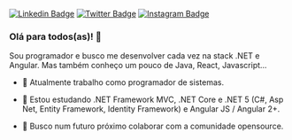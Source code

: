 
[![Linkedin Badge](https://img.shields.io/badge/-LinkedIn-blue?style=for-the-badge&logo=Linkedin&logoColor=white&link=https://www.linkedin.com/in/alessandro-tulioli/)](https://www.linkedin.com/in/alessandro-tulioli/)
[![Twitter Badge](https://img.shields.io/badge/-Twitter-1ca0f1?style=for-the-badge&labelColor=1ca0f1&logo=twitter&logoColor=white&link=https://twitter.com/TulioliAles)](https://twitter.com/TulioliAles)
[![Instagram Badge](https://img.shields.io/badge/-Instagram-C13584?style=for-the-badge&labelColor=C13584&logo=instagram&logoColor=white&link=https://www.instagram.com/tulioliales/)](https://www.instagram.com/tulioliales/)

### Olá para todos(as)! 👋

Sou programador e busco me desenvolver cada vez na stack .NET e Angular.
Mas também conheço um pouco de Java, React, Javascript...

- 🔭 Atualmente trabalho como programador de sistemas.

- 🌱 Estou estudando .NET Framework MVC, .NET Core e .NET 5 (C#, Asp Net, Entity Framework, Identity Framework) e Angular JS / Angular 2+.

- 👯 Busco num futuro próximo colaborar com a comunidade opensource.



 
 


